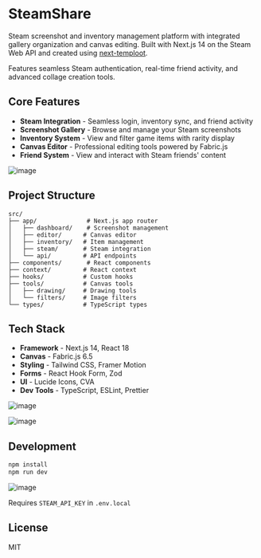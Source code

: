 # SteamShare

Steam screenshot and inventory management platform with integrated gallery organization and canvas editing. Built with Next.js 14 on the Steam Web API and created using [next-temploot](https://github.com/JayRichh/next-temploot).

Features seamless Steam authentication, real-time friend activity, and advanced collage creation tools.

## Core Features

- **Steam Integration** - Seamless login, inventory sync, and friend activity
- **Screenshot Gallery** - Browse and manage your Steam screenshots
- **Inventory System** - View and filter game items with rarity display
- **Canvas Editor** - Professional editing tools powered by Fabric.js
- **Friend System** - View and interact with Steam friends' content

![image](https://github.com/user-attachments/assets/225ededf-a19c-444a-8593-74493304258e)

## Project Structure

```
src/
├── app/              # Next.js app router
│   ├── dashboard/    # Screenshot management
│   ├── editor/      # Canvas editor
│   ├── inventory/   # Item management
│   ├── steam/       # Steam integration
│   └── api/         # API endpoints
├── components/       # React components
├── context/         # React context
├── hooks/           # Custom hooks
├── tools/           # Canvas tools
│   ├── drawing/     # Drawing tools
│   └── filters/     # Image filters
└── types/           # TypeScript types
```

## Tech Stack

- **Framework** - Next.js 14, React 18
- **Canvas** - Fabric.js 6.5
- **Styling** - Tailwind CSS, Framer Motion
- **Forms** - React Hook Form, Zod
- **UI** - Lucide Icons, CVA
- **Dev Tools** - TypeScript, ESLint, Prettier

![image](https://github.com/user-attachments/assets/1e433768-cf25-4081-bd4d-aa01ecba5a0e)

![image](https://github.com/user-attachments/assets/77590cd8-6ccd-47e0-be80-24d9839e73c6)

## Development

```bash
npm install
npm run dev
```

![image](https://github.com/user-attachments/assets/4ab793f3-eabb-4426-9f1c-996000a735ab)

Requires `STEAM_API_KEY` in `.env.local`

## License

MIT
